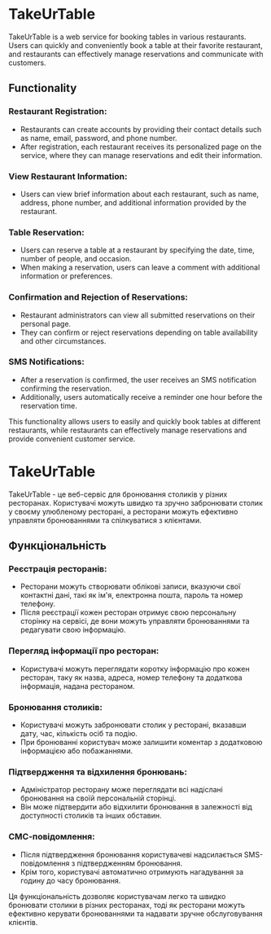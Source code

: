 # TakeUrTable

TakeUrTable is a web service for booking tables in various restaurants. Users can quickly and conveniently book a table at their favorite restaurant, and restaurants can effectively manage reservations and communicate with customers.

## Functionality

### Restaurant Registration:
- Restaurants can create accounts by providing their contact details such as name, email, password, and phone number.
- After registration, each restaurant receives its personalized page on the service, where they can manage reservations and edit their information.

### View Restaurant Information:
- Users can view brief information about each restaurant, such as name, address, phone number, and additional information provided by the restaurant.

### Table Reservation:
- Users can reserve a table at a restaurant by specifying the date, time, number of people, and occasion.
- When making a reservation, users can leave a comment with additional information or preferences.

### Confirmation and Rejection of Reservations:
- Restaurant administrators can view all submitted reservations on their personal page.
- They can confirm or reject reservations depending on table availability and other circumstances.

### SMS Notifications:
- After a reservation is confirmed, the user receives an SMS notification confirming the reservation.
- Additionally, users automatically receive a reminder one hour before the reservation time.

This functionality allows users to easily and quickly book tables at different restaurants, while restaurants can effectively manage reservations and provide convenient customer service.


# TakeUrTable

TakeUrTable - це веб-сервіс для бронювання столиків у різних ресторанах. Користувачі можуть швидко та зручно забронювати столик у своєму улюбленому ресторані, а ресторани можуть ефективно управляти бронюваннями та спілкуватися з клієнтами.

## Функціональність

### Реєстрація ресторанів:
- Ресторани можуть створювати облікові записи, вказуючи свої контактні дані, такі як ім'я, електронна пошта, пароль та номер телефону.
- Після реєстрації кожен ресторан отримує свою персональну сторінку на сервісі, де вони можуть управляти бронюваннями та редагувати свою інформацію.

### Перегляд інформації про ресторан:
- Користувачі можуть переглядати коротку інформацію про кожен ресторан, таку як назва, адреса, номер телефону та додаткова інформація, надана рестораном.

### Бронювання столиків:
- Користувачі можуть забронювати столик у ресторані, вказавши дату, час, кількість осіб та подію.
- При бронюванні користувач може залишити коментар з додатковою інформацією або побажаннями.

### Підтвердження та відхилення бронювань:
- Адміністратор ресторану може переглядати всі надіслані бронювання на своїй персональній сторінці.
- Він може підтвердити або відхилити бронювання в залежності від доступності столиків та інших обставин.

### СМС-повідомлення:
- Після підтвердження бронювання користувачеві надсилається SMS-повідомлення з підтвердженням бронювання.
- Крім того, користувачі автоматично отримують нагадування за годину до часу бронювання.

Ця функціональність дозволяє користувачам легко та швидко бронювати столики в різних ресторанах, тоді як ресторани можуть ефективно керувати бронюваннями та надавати зручне обслуговування клієнтів.
